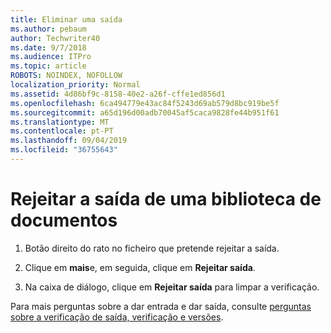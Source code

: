 ```yaml
---
title: Eliminar uma saída
ms.author: pebaum
author: Techwriter40
ms.date: 9/7/2018
ms.audience: ITPro
ms.topic: article
ROBOTS: NOINDEX, NOFOLLOW
localization_priority: Normal
ms.assetid: 4d86bf9c-8158-40e2-a26f-cffe1ed856d1
ms.openlocfilehash: 6ca494779e43ac84f5243d69ab579d8bc919be5f
ms.sourcegitcommit: a65d196d00adb70045af5caca9828fe44b951f61
ms.translationtype: MT
ms.contentlocale: pt-PT
ms.lasthandoff: 09/04/2019
ms.locfileid: "36755643"
---
```

# <a name="discard-a-check-out-from-a-document-library"></a>Rejeitar a saída de uma biblioteca de documentos

1. Botão direito do rato no ficheiro que pretende rejeitar a saída.
    
2. Clique em **mais**e, em seguida, clique em **Rejeitar saída**. 
    
3. Na caixa de diálogo, clique em **Rejeitar saída** para limpar a verificação. 
    
Para mais perguntas sobre a dar entrada e dar saída, consulte [perguntas sobre a verificação de saída, verificação e versões](https://go.microsoft.com/fwlink/?linkid=2018786).
  

